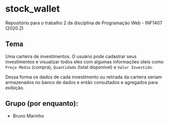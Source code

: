 # stock_wallet
Repositório para o trabalho 2 da disciplina de Programação Web - INF1407 (2020.2)

## Tema
Uma carteira de investimentos. O usuário pode cadastrar seus investimentos e visualizar todos eles com algumas informações úteis como `Preço Médio` (compra), `Quantidade` (total disponível) e `Valor Investido`.

Dessa forma os dados de cada investimento ou retirada da carteira seriam armazenados no banco de dados e então consultados e agregados para exibição.

## Grupo (por enquanto):

- Bruno Marinho
